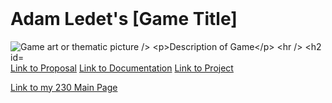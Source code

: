<DOCTYPE html>
<html lang="eng">
<meta charset = "UTF-8">

<header>
<title>Adam Ledet Project 1 Homepage</title>
<style>
<!--Inline styles go here until external CSS created-->
</style>
</header>

<body>

<h1>Adam Ledet's [Game Title]</h1>
<img src="" alt="Game art or thematic picture />

<p>Description of Game</p>

---
<a href="">Link to Proposal</a>
<a href="">Link to Documentation</a>
<a href="">Link to Project</a>
---
<a href="">Link to my 230 Main Page</a>

</body>

</html>
